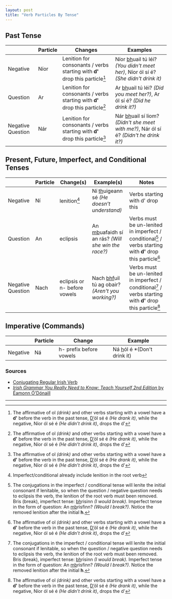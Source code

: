 ```yaml
---
layout: post
title: "Verb Particles By Tense"
---
```


## Past Tense

|                   | Particle | Changes                                                                     | Examples                                                                                      |
| ----------------- | -------- | --------------------------------------------------------------------------- | --------------------------------------------------------------------------------------------- |
| Negative          | Níor     | Lenition for consonants / verbs starting with **d'** drop this particle[^d] | Níor <u>bh</u>uail tú léi? _(You didn't meet her)_, Níor ól sí é? _(She didn't drink it)_     |
| Question          | Ar       | Lenition for consonants / verbs starting with **d'** drop this particle[^d] | Ar <u>bh</u>uail tú léi? _(Did you meet her?)_, Ar ól sí é? _(Did he drink it?)_              |
| Negative Question | Nár      | Lenition for consonants / verbs starting with **d'** drop this particle[^d] | Nár <u>bh</u>uail sí liom? _(Didn't she meet with me?)_, Nár ól sí é? _(Didn't he drink it?)_ |

## Present, Future, Imperfect, and Conditional Tenses

|                   | Particle | Change(s)                    | Example(s)                                                | Notes                                                                                                              |
| ----------------- | -------- | ---------------------------- | --------------------------------------------------------- | ------------------------------------------------------------------------------------------------------------------ |
| Negative          | Ní       | lenition[^1]                 | Ní <u>th</u>uigeann sé _(He doesn't understand)_          | Verbs starting with d' drop this                                                                                   |
| Question          | An       | eclipsis                     | An <u>mb</u>uafaidh sí an rás? _(Will she win the race?)_ | Verbs must be un-lenited in imperfect / conditional[^unlenite] / verbs starting with **d'** drop this particle[^d] |
| Negative Question | Nach     | eclipsis or n- before vowels | Nach <u>bhf</u>uil tú ag obair? _(Aren't you working?)_   | Verbs must be un-lenited in imperfect / conditional[^unlenite] / verbs starting with **d'** drop this particle[^d] |

## Imperative (Commands)

|          | Particle | Change                  | Example                            |
| -------- | -------- | ----------------------- | ---------------------------------- |
| Negative | Ná       | h- prefix before vowels | Ná <u>h</u>ól é \*(Don't drink it) |

### Sources

- [Conjugating Regular Irish Verb](https://gaeilge.org/verbs/Verbs.pdf)
- [_Irish Grammar You Really Need to Know: Teach Yourself 2nd Edition_
  by Éamonn Ó'Dónaill](https://www.amazon.com/Irish-Grammar-Really-Need-Know-ebook/dp/B00GU2MPVE)

---

[^d]: The affirmative of ol _(drink)_ and other verbs starting with a vowel have a **d'** before the verb in the past tense, <u>D’</u>ól sé é _(He drank it)_, while the negative, Níor ól sé é _(He didn’t drink it)_, drops the d'
[^1]: Imperfect/conditional already include lenition in the root verb
[^unlenite]: The conjugations in the imperfect / conditional tense will lenite the initial consonant if lenitable, so when the question / negative question needs to eclipsis the verb, the lenition of the root verb must been removed. Bris (break), imperfect tense: <u>bh</u>risinn _(I would break)_. Imperfect tense in the form of question: An <u>mb</u>risfinn? _(Would I break?)_. Notice the removed lenition after the initial **h**.
